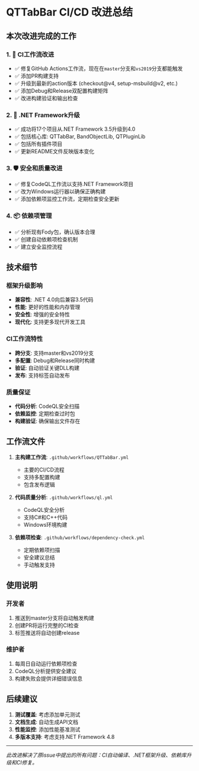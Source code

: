 # QTTabBar CI/CD 改进总结

## 本次改进完成的工作

### 1. 🔄 CI工作流改进
- ✅ 修复GitHub Actions工作流，现在在`master`分支和`vs2019`分支都能触发
- ✅ 添加PR构建支持
- ✅ 升级到最新的action版本 (checkout@v4, setup-msbuild@v2, etc.)
- ✅ 添加Debug和Release双配置构建矩阵
- ✅ 改进构建验证和输出检查

### 2. 🚀 .NET Framework升级
- ✅ 成功将17个项目从.NET Framework 3.5升级到4.0
- ✅ 包括核心库: QTTabBar, BandObjectLib, QTPluginLib
- ✅ 包括所有插件项目
- ✅ 更新README文件反映版本变化

### 3. 🛡️ 安全和质量改进
- ✅ 修复CodeQL工作流以支持.NET Framework项目
- ✅ 改为Windows运行器以确保正确构建
- ✅ 添加依赖项监控工作流，定期检查安全更新

### 4. 📦 依赖项管理
- ✅ 分析现有Fody包，确认版本合理
- ✅ 创建自动依赖项检查机制
- ✅ 建立安全监控流程

## 技术细节

### 框架升级影响
- **兼容性**: .NET 4.0向后兼容3.5代码
- **性能**: 更好的性能和内存管理
- **安全性**: 增强的安全特性
- **现代化**: 支持更多现代开发工具

### CI工作流特性
- **跨分支**: 支持master和vs2019分支
- **多配置**: Debug和Release同时构建
- **验证**: 自动验证关键DLL构建
- **发布**: 支持标签自动发布

### 质量保证
- **代码分析**: CodeQL安全扫描
- **依赖监控**: 定期检查过时包
- **构建验证**: 确保输出文件存在

## 工作流文件

1. **主构建工作流**: `.github/workflows/QTTabBar.yml`
   - 主要的CI/CD流程
   - 支持多配置构建
   - 包含发布逻辑

2. **代码质量分析**: `.github/workflows/ql.yml`
   - CodeQL安全分析
   - 支持C#和C++代码
   - Windows环境构建

3. **依赖项检查**: `.github/workflows/dependency-check.yml`
   - 定期依赖项扫描
   - 安全建议总结
   - 手动触发支持

## 使用说明

### 开发者
1. 推送到master分支将自动触发构建
2. 创建PR将运行完整的CI检查
3. 标签推送将自动创建release

### 维护者
1. 每周日自动运行依赖项检查
2. CodeQL分析提供安全建议
3. 构建失败会提供详细错误信息

## 后续建议

1. **测试覆盖**: 考虑添加单元测试
2. **文档生成**: 自动生成API文档  
3. **性能监控**: 添加性能基准测试
4. **多版本支持**: 考虑支持.NET Framework 4.8

---

*此改进解决了原issue中提出的所有问题：CI自动编译、.NET框架升级、依赖库升级和CI修复。*